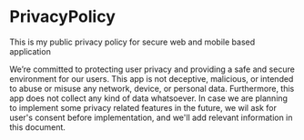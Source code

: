 # PrivacyPolicy
This is my public privacy policy for secure web and mobile based application

We’re committed to protecting user privacy and providing a safe and secure environment for our users. This app is not deceptive, malicious, or intended to abuse or misuse any network, device, or personal data.
Furthermore, this app does not collect any kind of data whatsoever.
In case we are planning to implement some privacy related features in the future, we wil ask for user's consent before implementation, and we'll add relevant information in this document.
